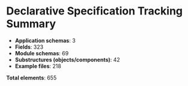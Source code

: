 # Declarative Specification Tracking Summary

- **Application schemas**: 3
- **Fields**: 323
- **Module schemas**: 69
- **Substructures (objects/components)**: 42
- **Example files**: 218

**Total elements**: 655
